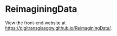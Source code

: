# ReimaginingData

View the front-end website at https://digitransglasgow.github.io/ReimaginingData/.
